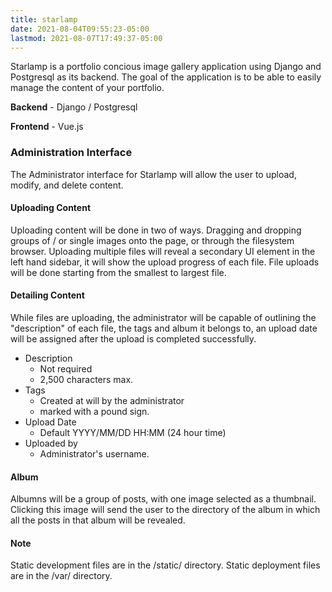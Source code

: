 ```yaml
---
title: starlamp
date: 2021-08-04T09:55:23-05:00
lastmod: 2021-08-07T17:49:37-05:00
---
```


Starlamp is a portfolio concious image gallery application using Django and Postgresql as its backend. The goal of the application is to be able to easily manage the content of your portfolio.

**Backend** - Django / Postgresql

**Frontend** - Vue.js 

### Administration Interface
The Administrator interface for Starlamp will allow the user to upload, modify, and delete content.

#### Uploading Content
Uploading content will be done in two of ways. Dragging and dropping groups of / or single images onto the page, or through the filesystem browser. Uploading multiple files will reveal a secondary UI element in the left hand sidebar, it will show the upload progress of each file. File uploads will be done starting from the smallest to largest file.

#### Detailing Content
While files are uploading, the administrator will be capable of outlining the "description" of each file, the tags and album it belongs to, an upload date will be assigned after the upload is completed successfully. 

- Description
  - Not required
  - 2,500 characters max.
- Tags
  - Created at will by the administrator 
  - marked with a pound sign.
- Upload Date
  - Default YYYY/MM/DD HH:MM (24 hour time)
- Uploaded by
  - Administrator's username.

#### Album
Albumns will be a group of posts, with one image selected as a thumbnail. Clicking this image will send the user to the directory of the album in which all the posts in that album will be revealed.

#### Note

Static development files are in the /static/ directory.
Static deployment files are in the /var/ directory.